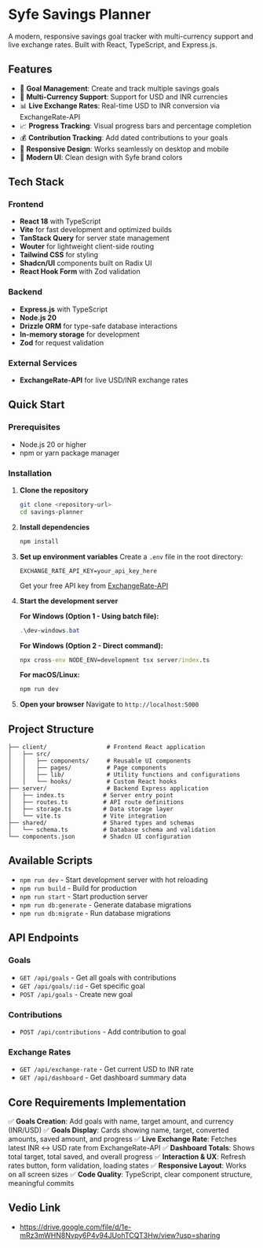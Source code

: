 # Syfe Savings Planner

A modern, responsive savings goal tracker with multi-currency support and live exchange rates. Built with React, TypeScript, and Express.js.

## Features

- 🎯 **Goal Management**: Create and track multiple savings goals
- 💱 **Multi-Currency Support**: Support for USD and INR currencies
- 📊 **Live Exchange Rates**: Real-time USD to INR conversion via ExchangeRate-API
- 📈 **Progress Tracking**: Visual progress bars and percentage completion
- 💰 **Contribution Tracking**: Add dated contributions to your goals
- 📱 **Responsive Design**: Works seamlessly on desktop and mobile
- 🎨 **Modern UI**: Clean design with Syfe brand colors

## Tech Stack

### Frontend
- **React 18** with TypeScript
- **Vite** for fast development and optimized builds
- **TanStack Query** for server state management
- **Wouter** for lightweight client-side routing
- **Tailwind CSS** for styling
- **Shadcn/UI** components built on Radix UI
- **React Hook Form** with Zod validation

### Backend
- **Express.js** with TypeScript
- **Node.js 20**
- **Drizzle ORM** for type-safe database interactions
- **In-memory storage** for development
- **Zod** for request validation

### External Services
- **ExchangeRate-API** for live USD/INR exchange rates

## Quick Start

### Prerequisites
- Node.js 20 or higher
- npm or yarn package manager

### Installation

1. **Clone the repository**
   ```bash
   git clone <repository-url>
   cd savings-planner
   ```

2. **Install dependencies**
   ```bash
   npm install
   ```

3. **Set up environment variables**
   Create a `.env` file in the root directory:
   ```env
   EXCHANGE_RATE_API_KEY=your_api_key_here
   ```

   Get your free API key from [ExchangeRate-API](https://app.exchangerate-api.com/sign-up)

4. **Start the development server**
   
   **For Windows (Option 1 - Using batch file):**
   ```powershell
   .\dev-windows.bat
   ```
   
   **For Windows (Option 2 - Direct command):**
   ```cmd
   npx cross-env NODE_ENV=development tsx server/index.ts
   ```
   
   **For macOS/Linux:**
   ```bash
   npm run dev
   ```

5. **Open your browser**
   Navigate to `http://localhost:5000`

## Project Structure

```
├── client/                 # Frontend React application
│   ├── src/
│   │   ├── components/     # Reusable UI components
│   │   ├── pages/          # Page components
│   │   ├── lib/            # Utility functions and configurations
│   │   └── hooks/          # Custom React hooks
├── server/                 # Backend Express application
│   ├── index.ts           # Server entry point
│   ├── routes.ts          # API route definitions
│   ├── storage.ts         # Data storage layer
│   └── vite.ts            # Vite integration
├── shared/                # Shared types and schemas
│   └── schema.ts          # Database schema and validation
└── components.json        # Shadcn UI configuration
```

## Available Scripts

- `npm run dev` - Start development server with hot reloading
- `npm run build` - Build for production
- `npm run start` - Start production server
- `npm run db:generate` - Generate database migrations
- `npm run db:migrate` - Run database migrations

## API Endpoints

### Goals
- `GET /api/goals` - Get all goals with contributions
- `GET /api/goals/:id` - Get specific goal
- `POST /api/goals` - Create new goal

### Contributions
- `POST /api/contributions` - Add contribution to goal

### Exchange Rates
- `GET /api/exchange-rate` - Get current USD to INR rate
- `GET /api/dashboard` - Get dashboard summary data

## Core Requirements Implementation

✅ **Goals Creation**: Add goals with name, target amount, and currency (INR/USD)
✅ **Goals Display**: Cards showing name, target, converted amounts, saved amount, and progress
✅ **Live Exchange Rate**: Fetches latest INR ↔ USD rate from ExchangeRate-API
✅ **Dashboard Totals**: Shows total target, total saved, and overall progress
✅ **Interaction & UX**: Refresh rates button, form validation, loading states
✅ **Responsive Layout**: Works on all screen sizes
✅ **Code Quality**: TypeScript, clear component structure, meaningful commits

## Vedio Link 
 - https://drive.google.com/file/d/1e-mRz3mWHN8Nvpy6P4v94JUohTCQT3Hw/view?usp=sharing
